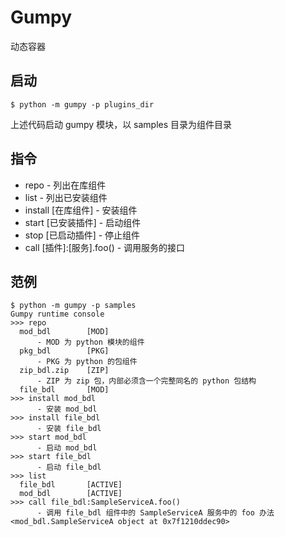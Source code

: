 # Gumpy #

动态容器

## 启动 ##

    $ python -m gumpy -p plugins_dir
    
上述代码启动 gumpy 模块，以 samples 目录为组件目录

## 指令 ##

* repo - 列出在库组件
* list - 列出已安装组件
* install [在库组件] - 安装组件
* start [已安装插件] - 启动组件
* stop [已启动插件] - 停止组件
* call [插件]:[服务].foo() - 调用服务的接口

## 范例 ##

    $ python -m gumpy -p samples
    Gumpy runtime console
    >>> repo
      mod_bdl        [MOD]
          - MOD 为 python 模块的组件                         
      pkg_bdl        [PKG]
          - PKG 为 python 的包组件     
      zip_bdl.zip    [ZIP]
          - ZIP 为 zip 包，内部必须含一个完整同名的 python 包结构
      file_bdl       [MOD]
    >>> install mod_bdl
          - 安装 mod_bdl
    >>> install file_bdl
          - 安装 file_bdl
    >>> start mod_bdl
          - 启动 mod_bdl
    >>> start file_bdl
          - 启动 file_bdl
    >>> list
      file_bdl       [ACTIVE]       
      mod_bdl        [ACTIVE]
    >>> call file_bdl:SampleServiceA.foo()
          - 调用 file_bdl 组件中的 SampleServiceA 服务中的 foo 办法
    <mod_bdl.SampleServiceA object at 0x7f1210ddec90>